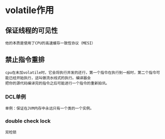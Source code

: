 # volatile作用

## 保证线程的可见性
    
    他的本质是使用了CPU的高速缓存一致性协议（MESI）
    
## 禁止指令重排

    cpu在未加volatile时，它会将执行并发的还行，第一个指令在执行到一般时，第二个指令可能已经开始执行，这叫做流水线式的执行。编译器会
    把你的源代码编译完的指令之后可能进行一个指令的重新拍讯。
    
    
### DCL单例

    单例：保证在JVM内存中永远只有一个类的一个实例。
    
### double check lock

    双检锁
    
    


